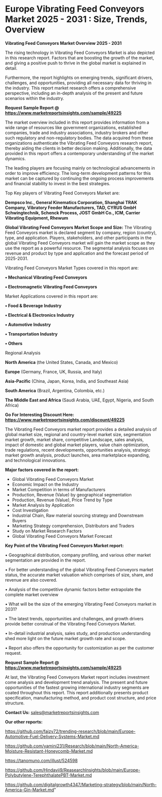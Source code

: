 # Europe Vibrating Feed Conveyors Market 2025 - 2031 : Size, Trends, Overview

<Strong> Vibrating Feed Conveyors Market Overview 2025 - 2031</strong>

The rising technology in Vibrating Feed Conveyors Market is also depicted in this research report. Factors that are boosting the growth of the market, and giving a positive push to thrive in the global market is explained in detail.

Furthermore, the report highlights on emerging trends, significant drivers, challenges, and opportunities, providing all necessary data for thriving in the industry. This report market research offers a comprehensive perspective, including an in-depth analysis of the present and future scenarios within the industry.

<strong>Request Sample Report @ <a href=https://www.marketreportsinsights.com/sample/49225>https://www.marketreportsinsights.com/sample/49225</a></strong>

The market overview included in this report provides information from a wide range of resources like government organizations, established companies, trade and industry associations, industry brokers and other such regulatory and non-regulatory bodies. The data acquired from these organizations authenticate the Vibrating Feed Conveyors research report, thereby aiding the clients in better decision making. Additionally, the data provided in this report offers a contemporary understanding of the market dynamics.

The leading players are focusing mainly on technological advancements in order to improve efficiency. The long-term development patterns for this market can be captured by continuing the ongoing process improvements and financial stability to invest in the best strategies.

Top Key players of Vibrating Feed Conveyors Market are:

<strong>Dempsco Inc., General Kinematics Corporation, Shanghai TRAK Company, Vibratory Feeder Manufacturers, TAD, CYRUS GmbH Schwingtechnik, Schenck Process, JOST GmbH Co., ICM, Carrier Vibrating Equipment, Rhewum</strong>

<strong><b>Global Vibrating Feed Conveyors Market Scope and Size:</b></strong>
The Vibrating Feed Conveyors market is declared segment by company, region (country), type, and application. Players, stakeholders, and other participants in the global Vibrating Feed Conveyors market will gain the market scope as they use the report as a powerful resource. The segmental analysis focuses on revenue and product by type and application and the forecast period of 2025-2031.

Vibrating Feed Conveyors Market Types covered in this report are:

<strong>•  Mechanical Vibrating Feed Conveyors

•  Electromagnetic Vibrating Feed Conveyors</strong>

Market Applications covered in this report are:

<strong>•  Food & Beverage Industry

•  Electrical & Electronics Industry

•  Automotive Industry

•  Transportation Industry

•  Others</strong> 

Regional Analysis

<strong>North America</strong> (the United States, Canada, and Mexico)

<strong>Europe</strong> (Germany, France, UK, Russia, and Italy)

<strong>Asia-Pacific</strong> (China, Japan, Korea, India, and Southeast Asia)

<strong>South America</strong> (Brazil, Argentina, Colombia, etc.)

<strong>The Middle East and Africa</strong> (Saudi Arabia, UAE, Egypt, Nigeria, and South Africa)

<strong>Go For Interesting Discount Here: <a href=https://www.marketreportsinsights.com/discount/49225>https://www.marketreportsinsights.com/discount/49225</a></strong>

The Vibrating Feed Conveyors market report provides a detailed analysis of global market size, regional and country-level market size, segmentation market growth, market share, competitive Landscape, sales analysis, impact of domestic and global market players, value chain optimization, trade regulations, recent developments, opportunities analysis, strategic market growth analysis, product launches, area marketplace expanding, and technological innovations.

<strong><b>Major factors covered in the report:</b></strong>
<ul>
  <li>Global Vibrating Feed Conveyors Market </li>
  <li>Economic Impact on the Industry</li>
  <li>Market Competition in terms of Manufacturers</li>
  <li>Production, Revenue (Value) by geographical segmentation</li>
  <li>Production, Revenue (Value), Price Trend by Type</li>
  <li>Market Analysis by Application</li>
  <li>Cost Investigation</li>
  <li>Industrial Chain, Raw material sourcing strategy and Downstream Buyers</li>
  <li>Marketing Strategy comprehension, Distributors and Traders</li>
  <li>Study on Market Research Factors</li>
  <li>Global Vibrating Feed Conveyors Market Forecast</li>
</ul>

<strong><b>Key Point of the Vibrating Feed Conveyors Market report:</b></strong>

• Geographical distribution, company profiling, and various other market segmentation are provided in the report.

• For better understanding of the global Vibrating Feed Conveyors market status, the accurate market valuation which comprises of size, share, and revenue are also covered.

• Analysis of the competitive dynamic factors better extrapolate the complete market overview

• What will be the size of the emerging Vibrating Feed Conveyors market in 2031?

• The latest trends, opportunities and challenges, and growth drivers provide better construal of the Vibrating Feed Conveyors Market.

• In-detail industrial analysis, sales study, and production understanding shed more light on the future market growth rate and scope.

• Report also offers the opportunity for customization as per the customer request.

<strong>Request Sample Report @ <a href=https://www.marketreportsinsights.com/sample/49225>https://www.marketreportsinsights.com/sample/49225</a></strong>

At last, the Vibrating Feed Conveyors Market report includes investment come analysis and development trend analysis. The present and future opportunities of the fastest growing international industry segments are coated throughout this report. This report additionally presents product specification, manufacturing method, and product cost structure, and price structure.

<strong>Contact Us:</strong>
sales@marketreportsinsights.com

<strong>Our other reports:</strong>

<a href=https://github.com/faizy72/trending-research/blob/main/Europe-Automotive-Fuel-Delivery-Systems-Market.md>https://github.com/faizy72/trending-research/blob/main/Europe-Automotive-Fuel-Delivery-Systems-Market.md</a>

<a href=https://github.com/yamini231/Research/blob/main/North-America-Moisture-Resistant-Honeycomb-Market.md>https://github.com/yamini231/Research/blob/main/North-America-Moisture-Resistant-Honeycomb-Market.md</a>

<a href=https://tanomuno.com/illust/524598>https://tanomuno.com/illust/524598</a>

<a href=https://github.com/Hindavii9/ReasearchInsights/blob/main/Europe-Polybutylene-TerephthalatePBT-Market.md>https://github.com/Hindavii9/ReasearchInsights/blob/main/Europe-Polybutylene-TerephthalatePBT-Market.md</a>

<a href=https://github.com/digitalgrowth4347/Marketing-strategy/blob/main/North-America-Gin-Market.md>https://github.com/digitalgrowth4347/Marketing-strategy/blob/main/North-America-Gin-Market.md</a>"
